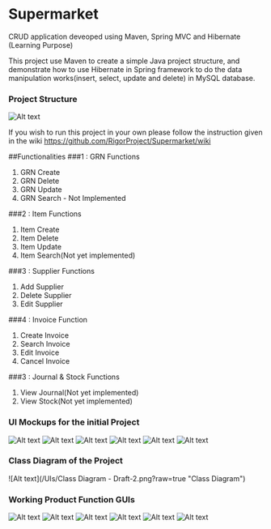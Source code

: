 # Supermarket
CRUD application deveoped using Maven, Spring MVC and  Hibernate (Learning Purpose)

This project use Maven to create a simple Java project structure, and demonstrate how to use Hibernate in Spring framework to do the data manipulation works(insert, select, update and delete) in MySQL database.

### Project Structure 
![Alt text](/UIs/ProjectStructure.PNG?raw=true "MANA GUIs")

If you wish to run this project in your own please follow the instruction given in the wiki
https://github.com/RigorProject/Supermarket/wiki 


##Functionalities 
###1 : GRN Functions
1. GRN Create
2. GRN Delete
3. GRN Update
4. GRN Search - Not Implemented

  
###2 : Item Functions
1.  Item  Create
2.  Item  Delete
3.  Item  Update
4.  Item  Search(Not yet implemented)
  
###3 : Supplier Functions
1.  Add Supplier
2.  Delete Supplier
3.  Edit Supplier

###4 : Invoice Function
 1. Create Invoice
 2. Search Invoice
 3. Edit Invoice
 4. Cancel Invoice
  
###3 : Journal & Stock Functions
 1. View Journal(Not yet implemented)
 2. View Stock(Not yet implemented)
 

### UI Mockups for the initial Project 
![Alt text](/UIs/1.PNG?raw=true "MANA Mockups")
![Alt text](/UIs/2.PNG?raw=true "MANA Mockups")
![Alt text](/UIs/3.PNG?raw=true "MANA Mockups")
![Alt text](/UIs/4.PNG?raw=true "MANA Mockups")
![Alt text](/UIs/5.PNG?raw=true "MANA Mockups")
![Alt text](/UIs/6.PNG?raw=true "MANA Mockups")

### Class Diagram of the Project 
![Alt text](/UIs/Class Diagram - Draft-2.png?raw=true "Class Diagram")

### Working Product Function GUIs
![Alt text](/UIs/W1.PNG?raw=true "MANA GUIs")
![Alt text](/UIs/W2.PNG?raw=true "MANA GUIs")
![Alt text](/UIs/W3.PNG?raw=true "MANA GUIs")
![Alt text](/UIs/W4.PNG?raw=true "MANA GUIs")
![Alt text](/UIs/W5.PNG?raw=true "MANA GUIs")
![Alt text](/UIs/W6.PNG?raw=true "MANA GUIs")

